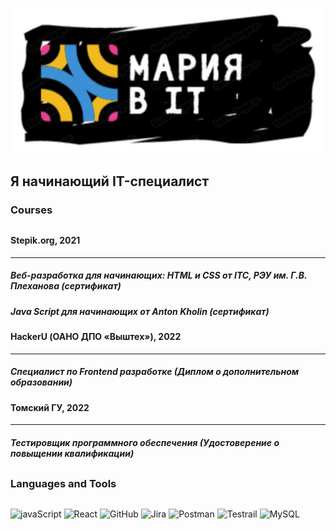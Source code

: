 ![Header](https://github.com/MariaSSch/MariaSSch/blob/62dc662a3e20d290e2e0616fc35fb68a1975c33b/assets/header.JPG)

## Я начинающий IT-специалист

### Courses
<div style="margin-bottom: 30px"></div>

#### Stepik.org, 2021
---
##### Веб-разработка для начинающих: HTML и CSS от ITC, РЭУ им. Г.В. Плеханова (сертификат)
##### Java Script для начинающих от Anton Kholin (сертификат)
<div style="margin-bottom: 15px"></div>

#### HaсkerU (ОАНО ДПО «Выштех»), 2022 
---
##### Специалист по Frontend разработке (Диплом о дополнительном образовании)

<div style="margin-bottom: 15px"></div>

#### Томский ГУ, 2022
---
##### Тестировщик программного обеспечения (Удостоверение о повыщении квалификации)
<div style="margin-bottom: 30px"></div>

### Languages and Tools
<div style="margin-bottom: 30px"></div>

![javaScript](https://img.shields.io/badge/JavaScript-090909?style=for-the-badge&logo=JavaScript&logoColor=yellow)
![React](https://img.shields.io/badge/React-090909?style=for-the-badge&logo=React&logoColor=blue)
![GitHub](https://img.shields.io/badge/GitHub-090909?style=for-the-badge&logo=GitHub&logoColor=white)
![Jira](https://img.shields.io/badge/Jira-090909?style=for-the-badge&logo=Jira&logoColor=blue)
![Postman](https://img.shields.io/badge/Postman-090909?style=for-the-badge&logo=Postman&logoColor=red)
![Testrail](https://img.shields.io/badge/Testrail-090909?style=for-the-badge&logo=TestRail&logoColor=red)
![MySQL](https://img.shields.io/badge/MySQL-090909?style=for-the-badge&logo=MySQL&logoColor=blue)
